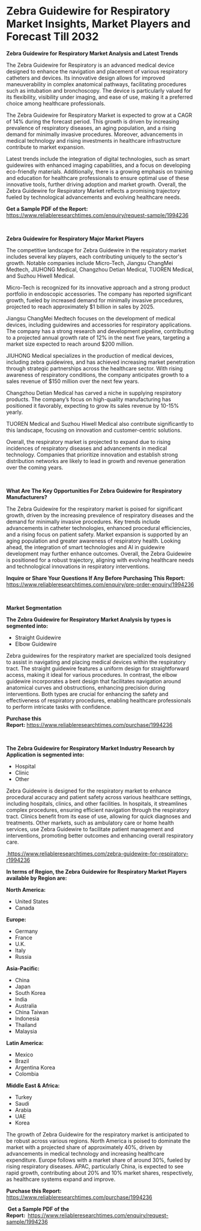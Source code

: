 <p><h1>Zebra Guidewire for Respiratory Market Insights, Market Players and Forecast Till 2032</h1></p><p><strong>Zebra Guidewire for Respiratory Market Analysis and Latest Trends</strong></p>
<p><p>The Zebra Guidewire for Respiratory is an advanced medical device designed to enhance the navigation and placement of various respiratory catheters and devices. Its innovative design allows for improved maneuverability in complex anatomical pathways, facilitating procedures such as intubation and bronchoscopy. The device is particularly valued for its flexibility, visibility under imaging, and ease of use, making it a preferred choice among healthcare professionals.</p><p>The Zebra Guidewire for Respiratory Market is expected to grow at a CAGR of 14% during the forecast period. This growth is driven by increasing prevalence of respiratory diseases, an aging population, and a rising demand for minimally invasive procedures. Moreover, advancements in medical technology and rising investments in healthcare infrastructure contribute to market expansion.</p><p>Latest trends include the integration of digital technologies, such as smart guidewires with enhanced imaging capabilities, and a focus on developing eco-friendly materials. Additionally, there is a growing emphasis on training and education for healthcare professionals to ensure optimal use of these innovative tools, further driving adoption and market growth. Overall, the Zebra Guidewire for Respiratory Market reflects a promising trajectory fueled by technological advancements and evolving healthcare needs.</p></p>
<p><strong>Get a Sample PDF of the Report:&nbsp;</strong> <a href="https://www.reliableresearchtimes.com/enquiry/request-sample/1994236?utm_campaign=3721&utm_medium=2&utm_source=Github&utm_content=ia&utm_term=16042025&utm_id=zebra-guidewire-for-respiratory">https://www.reliableresearchtimes.com/enquiry/request-sample/1994236</a></p>
<p>&nbsp;</p>
<p><strong>Zebra Guidewire for Respiratory Major Market Players</strong></p>
<p><p>The competitive landscape for Zebra Guidewire in the respiratory market includes several key players, each contributing uniquely to the sector's growth. Notable companies include Micro-Tech, Jiangsu ChangMei Medtech, JIUHONG Medical, Changzhou Detian Medical, TUOREN Medical, and Suzhou Hiwell Medical.</p><p>Micro-Tech is recognized for its innovative approach and a strong product portfolio in endoscopic accessories. The company has reported significant growth, fueled by increased demand for minimally invasive procedures, projected to reach approximately $1 billion in sales by 2025.</p><p>Jiangsu ChangMei Medtech focuses on the development of medical devices, including guidewires and accessories for respiratory applications. The company has a strong research and development pipeline, contributing to a projected annual growth rate of 12% in the next five years, targeting a market size expected to reach around $200 million.</p><p>JIUHONG Medical specializes in the production of medical devices, including zebra guidewires, and has achieved increasing market penetration through strategic partnerships across the healthcare sector. With rising awareness of respiratory conditions, the company anticipates growth to a sales revenue of $150 million over the next few years.</p><p>Changzhou Detian Medical has carved a niche in supplying respiratory products. The company’s focus on high-quality manufacturing has positioned it favorably, expecting to grow its sales revenue by 10-15% yearly.</p><p>TUOREN Medical and Suzhou Hiwell Medical also contribute significantly to this landscape, focusing on innovation and customer-centric solutions.</p><p>Overall, the respiratory market is projected to expand due to rising incidences of respiratory diseases and advancements in medical technology. Companies that prioritize innovation and establish strong distribution networks are likely to lead in growth and revenue generation over the coming years.</p></p>
<p>&nbsp;</p>
<p><strong>What Are The Key Opportunities For Zebra Guidewire for Respiratory Manufacturers?</strong></p>
<p><p>The Zebra Guidewire for the respiratory market is poised for significant growth, driven by the increasing prevalence of respiratory diseases and the demand for minimally invasive procedures. Key trends include advancements in catheter technologies, enhanced procedural efficiencies, and a rising focus on patient safety. Market expansion is supported by an aging population and greater awareness of respiratory health. Looking ahead, the integration of smart technologies and AI in guidewire development may further enhance outcomes. Overall, the Zebra Guidewire is positioned for a robust trajectory, aligning with evolving healthcare needs and technological innovations in respiratory interventions.</p></p>
<p><strong>Inquire or Share Your Questions If Any Before Purchasing This Report:</strong> <a href="https://www.reliableresearchtimes.com/enquiry/pre-order-enquiry/1994236?utm_campaign=3721&utm_medium=2&utm_source=Github&utm_content=ia&utm_term=16042025&utm_id=zebra-guidewire-for-respiratory">https://www.reliableresearchtimes.com/enquiry/pre-order-enquiry/1994236</a></p>
<p>&nbsp;</p>
<p><strong>Market Segmentation</strong></p>
<p><strong>The Zebra Guidewire for Respiratory Market Analysis by types is segmented into:</strong></p>
<p><ul><li>Straight Guidewire</li><li>Elbow Guidewire</li></ul></p>
<p><p>Zebra guidewires for the respiratory market are specialized tools designed to assist in navigating and placing medical devices within the respiratory tract. The straight guidewire features a uniform design for straightforward access, making it ideal for various procedures. In contrast, the elbow guidewire incorporates a bent design that facilitates navigation around anatomical curves and obstructions, enhancing precision during interventions. Both types are crucial for enhancing the safety and effectiveness of respiratory procedures, enabling healthcare professionals to perform intricate tasks with confidence.</p></p>
<p><strong>Purchase this Report:&nbsp;</strong><a href="https://www.reliableresearchtimes.com/purchase/1994236?utm_campaign=3721&utm_medium=2&utm_source=Github&utm_content=ia&utm_term=16042025&utm_id=zebra-guidewire-for-respiratory">https://www.reliableresearchtimes.com/purchase/1994236</a></p>
<p>&nbsp;</p>
<p><strong>The Zebra Guidewire for Respiratory Market Industry Research by Application is segmented into:</strong></p>
<p><ul><li>Hospital</li><li>Clinic</li><li>Other</li></ul></p>
<p><p>Zebra Guidewire is designed for the respiratory market to enhance procedural accuracy and patient safety across various healthcare settings, including hospitals, clinics, and other facilities. In hospitals, it streamlines complex procedures, ensuring efficient navigation through the respiratory tract. Clinics benefit from its ease of use, allowing for quick diagnoses and treatments. Other markets, such as ambulatory care or home health services, use Zebra Guidewire to facilitate patient management and interventions, promoting better outcomes and enhancing overall respiratory care.</p></p>
<p><a href="https://www.reliableresearchtimes.com/zebra-guidewire-for-respiratory-r1994236?utm_campaign=3721&utm_medium=2&utm_source=Github&utm_content=ia&utm_term=16042025&utm_id=zebra-guidewire-for-respiratory">&nbsp;https://www.reliableresearchtimes.com/zebra-guidewire-for-respiratory-r1994236</a></p>
<p><strong>In terms of Region, the Zebra Guidewire for Respiratory Market Players available by Region are:</strong></p>
<p>
    <p> <strong> North America: </strong>
        <ul>
            <li>United States</li>
            <li>Canada</li>
        </ul>
        </p> 
    <p> <strong> Europe: </strong>
        <ul>
            <li>Germany</li>
            <li>France</li>
            <li>U.K.</li>
            <li>Italy</li>
            <li>Russia</li>
        </ul>
        </p> 
    <p> <strong> Asia-Pacific: </strong>
        <ul>
            <li>China</li>
            <li>Japan</li>
            <li>South Korea</li>
            <li>India</li>
            <li>Australia</li>
            <li>China Taiwan</li>
            <li>Indonesia</li>
            <li>Thailand</li>
            <li>Malaysia</li>
        </ul>
        </p> 
    <p> <strong> Latin America: </strong>
        <ul>
            <li>Mexico</li>
            <li>Brazil</li>
            <li>Argentina Korea</li>
            <li>Colombia</li>
        </ul>
        </p> 
    <p> <strong> Middle East & Africa: </strong>
        <ul>
            <li>Turkey</li>
            <li>Saudi</li>
            <li>Arabia</li>
            <li>UAE</li>
            <li>Korea</li>
        </ul>
    </p>
    </p>
<p><p>The growth of Zebra Guidewire for the respiratory market is anticipated to be robust across various regions. North America is poised to dominate the market with a projected share of approximately 40%, driven by advancements in medical technology and increasing healthcare expenditure. Europe follows with a market share of around 30%, fueled by rising respiratory diseases. APAC, particularly China, is expected to see rapid growth, contributing about 20% and 10% market shares, respectively, as healthcare systems expand and improve.</p></p>
<p><strong>Purchase this Report: </strong><a href="https://www.reliableresearchtimes.com/purchase/1994236?utm_campaign=3721&utm_medium=2&utm_source=Github&utm_content=ia&utm_term=16042025&utm_id=zebra-guidewire-for-respiratory">https://www.reliableresearchtimes.com/purchase/1994236</a></p>
<p>&nbsp;<strong>Get a Sample PDF of the Report:&nbsp;&nbsp;</strong><a href="https://www.reliableresearchtimes.com/enquiry/request-sample/1994236?utm_campaign=3721&utm_medium=2&utm_source=Github&utm_content=ia&utm_term=16042025&utm_id=zebra-guidewire-for-respiratory">https://www.reliableresearchtimes.com/enquiry/request-sample/1994236</a></p>
<p><strong></strong></p>
<p><p></p><p></p><p></p></p>